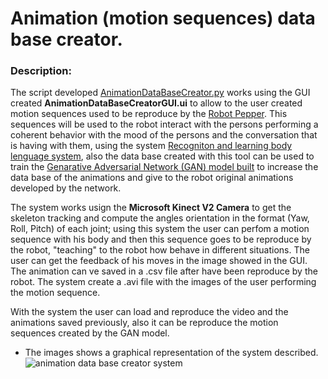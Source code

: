 # Animation (motion sequences) data base creator.

### Description:

The script developed [AnimationDataBaseCreator.py](https://github.com/Ing-Mk-FranJa07/SYSTEM-OF-HUMAN-HUMANID-INTERACTION-THROUGH-THE-RECOGNITION-AND-LEARNING-OF-BODY-LANGUAGE/blob/master/Motion%20Sequences%20Data%20Base%20Creator/AnimationDataBaseCreator.py) works using the GUI created **AnimationDataBaseCreatorGUI.ui** to allow to the user created motion sequences used to be reproduce by the [Robot Pepper](https://www.ald.softbankrobotics.com/en/robots/pepper). This sequences will be used to the robot interact with the persons performing a coherent behavior with the mood of the persons and the conversation that is having with them, using the system [Recogniton and learning body lenguage system](https://github.com/Ing-Mk-FranJa07/SYSTEM-OF-HUMAN-HUMANID-INTERACTION-THROUGH-THE-RECOGNITION-AND-LEARNING-OF-BODY-LANGUAGE/tree/master/Complet%20Project), also the data base created with this tool can be used to train the [Genarative Adversarial Network (GAN) model built](https://github.com/Ing-Mk-FranJa07/SYSTEM-OF-HUMAN-HUMANID-INTERACTION-THROUGH-THE-RECOGNITION-AND-LEARNING-OF-BODY-LANGUAGE/tree/master/Nueral%20Networks/Create%20Motion%20Sequences) to increase the data base of the animations and give to the robot original animations developed by the network.

The system works usign the **Microsoft Kinect V2 Camera** to get the skeleton tracking and compute the angles orientation in the format (Yaw, Roll, Pitch) of each joint; using this system the user can perfom a motion sequence with his body and then this sequence goes to be reproduce by the robot, "teaching" to the robot how behave in different situations. The user can get the feedback of his moves in the image showed in the GUI. The animation can ve saved in a .csv file after have been reproduce by the robot. The system create a .avi file with the images of the user performing the motion sequence.

With the system the user can load and reproduce the video and the animations saved previously, also it can be reproduce the motion sequences created by the GAN model.

* The images shows a graphical representation of the system described.
![animation data base creator system](https://user-images.githubusercontent.com/31509775/33232003-ea41868e-d1cc-11e7-810d-f682780b3b6a.PNG)

